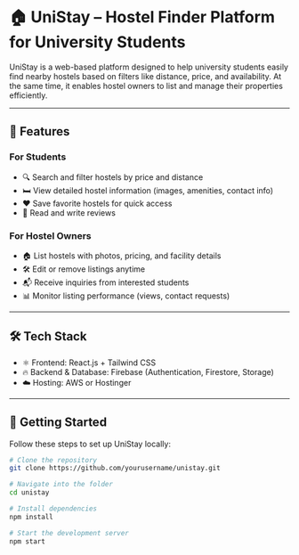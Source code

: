# 🏠 UniStay – Hostel Finder Platform for University Students

UniStay is a web-based platform designed to help university students easily find nearby hostels based on filters like distance, price, and availability. At the same time, it enables hostel owners to list and manage their properties efficiently.

---

## 🎯 Features

### For Students
- 🔍 Search and filter hostels by price and distance
- 🛏️ View detailed hostel information (images, amenities, contact info)
- ❤️ Save favorite hostels for quick access
- 📝 Read and write reviews

### For Hostel Owners
- 🏠 List hostels with photos, pricing, and facility details
- 🛠️ Edit or remove listings anytime
- 📬 Receive inquiries from interested students
- 📊 Monitor listing performance (views, contact requests)

---

## 🛠 Tech Stack

- ⚛️ Frontend: React.js + Tailwind CSS  
- 🔥 Backend & Database: Firebase (Authentication, Firestore, Storage)  
- ☁️ Hosting: AWS or Hostinger

---

## 🚀 Getting Started

Follow these steps to set up UniStay locally:

```bash
# Clone the repository
git clone https://github.com/yourusername/unistay.git

# Navigate into the folder
cd unistay

# Install dependencies
npm install

# Start the development server
npm start
